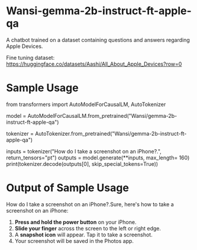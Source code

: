 # Wansi-gemma-2b-instruct-ft-apple-qa
A chatbot trained on a dataset containing questions and answers regarding Apple Devices.

Fine tuning dataset: https://huggingface.co/datasets/Aashi/All_About_Apple_Devices?row=0

# Sample Usage

from transformers import AutoModelForCausalLM, AutoTokenizer

model = AutoModelForCausalLM.from_pretrained("Wansi/gemma-2b-instruct-ft-apple-qa")

tokenizer = AutoTokenizer.from_pretrained("Wansi/gemma-2b-instruct-ft-apple-qa")

inputs = tokenizer("How do I take a screenshot on an iPhone?.", return_tensors="pt")
outputs = model.generate(**inputs, max_length= 160)
print(tokenizer.decode(outputs[0], skip_special_tokens=True))

# Output of Sample Usage

How do I take a screenshot on an iPhone?.Sure, here's how to take a screenshot on an iPhone:

1. **Press and hold the power button** on your iPhone.
2. **Slide your finger** across the screen to the left or right edge.
3. A **snapshot icon** will appear. Tap it to take a screenshot.
4. Your screenshot will be saved in the Photos app.

